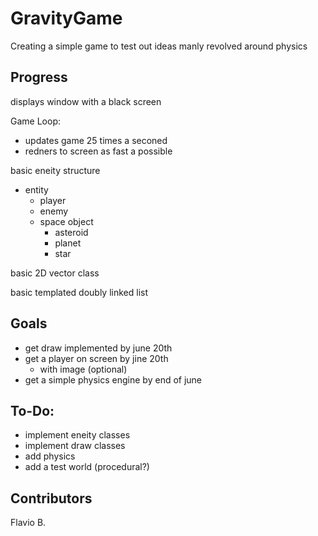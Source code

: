 # GravityGame

Creating a simple game to test out ideas manly revolved around physics

## Progress

displays window with a black screen 

Game Loop:
  - updates game 25 times a seconed
  - redners to screen as fast a possible

basic eneity structure
  - entity
    - player
    - enemy
    - space object
      - asteroid
      - planet
      - star

basic 2D vector class

basic templated doubly linked list

## Goals
  - get draw implemented by june 20th
  - get a player on screen by jine 20th
    - with image (optional)
  - get a simple physics engine by end of june

## To-Do:
  - implement eneity classes 
  - implement draw classes
  - add physics 
  - add a test world (procedural?)

## Contributors

Flavio B.
